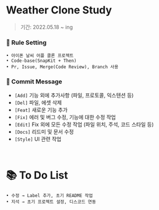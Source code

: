 # Weather Clone Study
> 기간: 2022.05.18 ~ ing  

### 📌 Rule Setting
    • 아이폰 날씨 어플 클론 프로젝트
    • Code-base(SnapKit + Then)
    • Pr, Issue, Merge(Code Review), Branch 사용

### 📮 Commit Message
- `[Add]` 기능 외에 추가사항 (파일, 프로토콜, 익스텐션 등)  
- `[Del]` 파일, 에셋 삭제
- `[Feat]` 새로운 기능 추가
- `[Fix]` 에러 및 버그 수정, 기능에 대한 수정 작업
- `[Edit]` Fix 외에 모든 수정 작업 (파일 위치, 주석, 코드 스타일 등)
- `[Docs]` 리드미 및 문서 수정
- `[Style]` UI 관련 작업

<br>

# 📚 To Do List
    • 수정 → Label 추가, 초기 README 작업
    • 지석 → 초기 프로젝트 설정, 디스코드 연동
